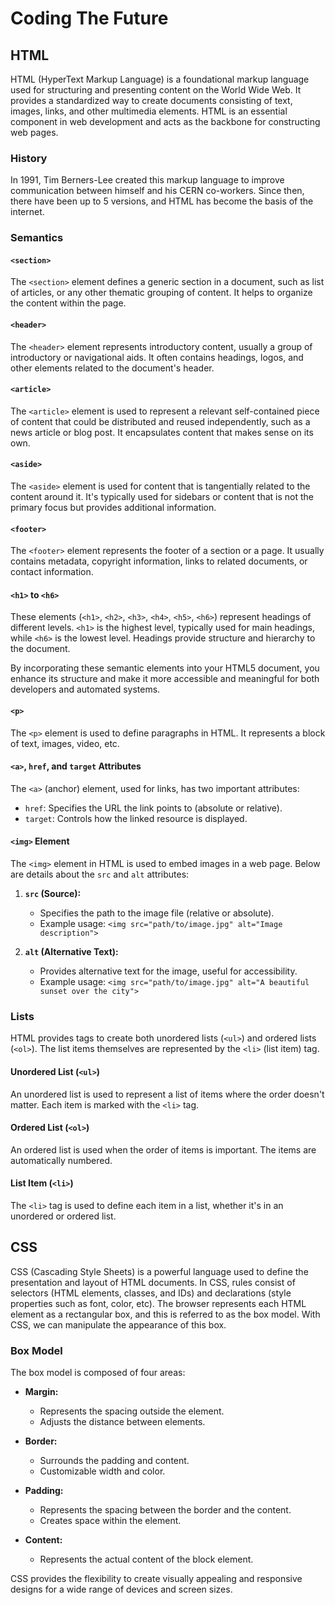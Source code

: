 # Coding The Future

## HTML

HTML (HyperText Markup Language) is a foundational markup language used for structuring and presenting content on the World Wide Web. It provides a standardized way to create documents consisting of text, images, links, and other multimedia elements. HTML is an essential component in web development and acts as the backbone for constructing web pages.

### History

In 1991, Tim Berners-Lee created this markup language to improve communication between himself and his CERN co-workers.
Since then, there have been up to 5 versions, and HTML has become the basis of the internet.

### Semantics

#### `<section>`

The `<section>` element defines a generic section in a document, such as list of articles, or any other thematic grouping of content. It helps to organize the content within the page.

#### `<header>`

The `<header>` element represents introductory content, usually a group of introductory or navigational aids. It often contains headings, logos, and other elements related to the document's header.

#### `<article>`

The `<article>` element is used to represent a relevant self-contained piece of content that could be distributed and reused independently, such as a news article or blog post. It encapsulates content that makes sense on its own.

#### `<aside>`

The `<aside>` element is used for content that is tangentially related to the content around it. It's typically used for sidebars or content that is not the primary focus but provides additional information.

#### `<footer>`

The `<footer>` element represents the footer of a section or a page. It usually contains metadata, copyright information, links to related documents, or contact information.

#### `<h1>` to `<h6>`

These elements (`<h1>`, `<h2>`, `<h3>`, `<h4>`, `<h5>`, `<h6>`) represent headings of different levels. `<h1>` is the highest level, typically used for main headings, while `<h6>` is the lowest level. Headings provide structure and hierarchy to the document.

By incorporating these semantic elements into your HTML5 document, you enhance its structure and make it more accessible and meaningful for both developers and automated systems.

#### `<p>`

The `<p>` element is used to define paragraphs in HTML. It represents a block of text, images, video, etc.

#### `<a>`, `href`, and `target` Attributes

The `<a>` (anchor) element, used for links, has two important attributes:

- `href`: Specifies the URL the link points to (absolute or relative).
- `target`: Controls how the linked resource is displayed.

#### `<img>` Element

The `<img>` element in HTML is used to embed images in a web page. Below are details about the `src` and `alt` attributes:

1. **`src` (Source):**
   - Specifies the path to the image file (relative or absolute).
   - Example usage: `<img src="path/to/image.jpg" alt="Image description">`

2. **`alt` (Alternative Text):**
   - Provides alternative text for the image, useful for accessibility.
   - Example usage: `<img src="path/to/image.jpg" alt="A beautiful sunset over the city">`

### Lists

HTML provides tags to create both unordered lists (`<ul>`) and ordered lists (`<ol>`). The list items themselves are represented by the `<li>` (list item) tag.

#### Unordered List (`<ul>`)

An unordered list is used to represent a list of items where the order doesn't matter. Each item is marked with the `<li>` tag.

#### Ordered List (`<ol>`)

An ordered list is used when the order of items is important. The items are automatically numbered.

#### List Item (`<li>`)

The `<li>` tag is used to define each item in a list, whether it's in an unordered or ordered list.

## CSS

CSS (Cascading Style Sheets) is a powerful language used to define the presentation and layout of HTML documents. In CSS, rules consist of selectors (HTML elements, classes, and IDs) and declarations (style properties such as font, color, etc). The browser represents each HTML element as a rectangular box, and this is referred to as the box model. With CSS, we can manipulate the appearance of this box.

### Box Model

The box model is composed of four areas:

- **Margin:**
  - Represents the spacing outside the element.
  - Adjusts the distance between elements.

- **Border:**
  - Surrounds the padding and content.
  - Customizable width and color.

- **Padding:**
  - Represents the spacing between the border and the content.
  - Creates space within the element.

- **Content:**
  - Represents the actual content of the block element.

CSS provides the flexibility to create visually appealing and responsive designs for a wide range of devices and screen sizes.
